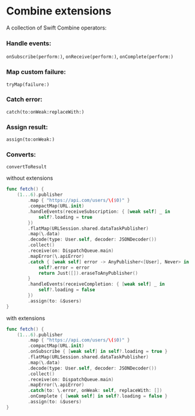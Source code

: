 # Combine extensions

A collection of Swift Combine operators:

### Handle events:
`onSubscribe(perform:)`, `onReceive(perform:)`, `onComplete(perform:)`

### Map custom failure:
`tryMap(failure:)`

### Catch error:
`catch(to:onWeak:replaceWith:)`

### Assign result:
`assign(to:onWeak:)`

### Converts:
`convertToResult`


without extensions

```swift
func fetch() {
    (1...6).publisher
        .map { "https://api.com/users/\($0)" }
        .compactMap(URL.init)
        .handleEvents(receiveSubscription: { [weak self] _ in
            self?.loading = true
        })
        .flatMap(URLSession.shared.dataTaskPublisher)
        .map(\.data)
        .decode(type: User.self, decoder: JSONDecoder())
        .collect()
        .receive(on: DispatchQueue.main)
        .mapError(\.apiError)
        .catch { [weak self] error -> AnyPublisher<[User], Never> in
            self?.error = error
            return Just([]).eraseToAnyPublisher()
        }
        .handleEvents(receiveCompletion: { [weak self] _ in
            self?.loading = false
        })
        .assign(to: &$users)
}
```

with extensions

```swift
func fetch() {
    (1...6).publisher
        .map { "https://api.com/users/\($0)" }
        .compactMap(URL.init)
        .onSubscribe { [weak self] in self?.loading = true }
        .flatMap(URLSession.shared.dataTaskPublisher)
        .map(\.data)
        .decode(type: User.self, decoder: JSONDecoder())
        .collect()
        .receive(on: DispatchQueue.main)
        .mapError(\.apiError)
        .catch(to: \.error, onWeak: self, replaceWith: [])
        .onComplete { [weak self] in self?.loading = false }
        .assign(to: &$users)
}
```
